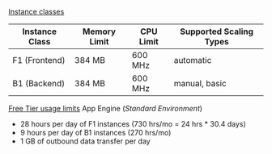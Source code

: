[Instance classes](https://cloud.google.com/appengine/docs/standard#instance_classes)

| Instance Class | Memory Limit | CPU Limit | Supported Scaling Types |
| -------------- | ------------ | --------- | ----------------------- |
| F1 (Frontend)  | 384 MB       | 600 MHz   | automatic               |
| B1 (Backend)   | 384 MB       | 600 MHz   | manual, basic           |

[Free Tier usage limits](https://cloud.google.com/free/docs/free-cloud-features#free-tier-usage-limits)
App Engine (*Standard Environment*)
* 28 hours per day of F1 instances (730 hrs/mo = 24 hrs * 30.4 days)
* 9 hours per day of B1 instances  (270 hrs/mo)
* 1 GB of outbound data transfer per day
